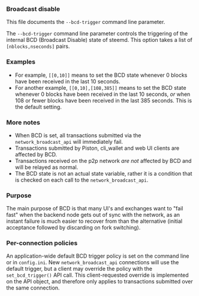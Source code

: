 
### Broadcast disable

This file documents the `--bcd-trigger` command line parameter.

The `--bcd-trigger` command line parameter controls the triggering of the internal BCD (Broadcast Disable)
state of steemd.  This option takes a list of `[nblocks,nseconds]` pairs.

### Examples

- For example, `[[0,10]]` means to set the BCD state whenever 0 blocks have been received in the last 10 seconds.
- For another example, `[[0,10],[108,385]]` means to set the BCD state whenever 0 blocks have been received in the last 10 seconds, *or* when 108 or fewer blocks have been received in the last 385 seconds.  This is the default setting.

### More notes

- When BCD is set, all transactions submitted via the `network_broadcast_api` will immediately fail.
- Transactions submitted by Piston, cli_wallet and web UI clients are affected by BCD.
- Transactions received on the p2p network *are not* affected by BCD and will be relayed as normal.
- The BCD state is not an actual state variable, rather it is a condition that is checked on each call to the `network_broadcast_api`.

### Purpose

The main purpose of BCD is that many UI's and exchanges want to "fail fast" when the backend node
gets out of sync with the network, as an instant failure is much easier to recover from than the alternative
(initial acceptance followed by discarding on fork switching).

### Per-connection policies

An application-wide default BCD trigger policy is set on the command line or in `config.ini`.  New
`network_broadcast_api` connections will use the default trigger, but a client may override the policy
with the `set_bcd_trigger()` API call.  This client-requested override is implemented on the API object,
and therefore only applies to transactions submitted over the same connection.
